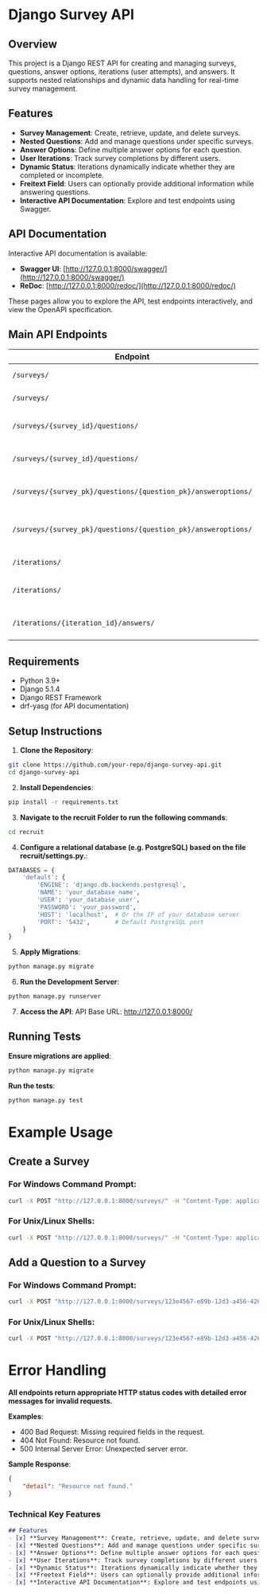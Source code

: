 # Django Survey API

## Overview
This project is a Django REST API for creating and managing surveys, questions, answer options, iterations (user attempts), and answers. It supports nested relationships and dynamic data handling for real-time survey management.

## Features
- **Survey Management**: Create, retrieve, update, and delete surveys.
- **Nested Questions**: Add and manage questions under specific surveys.
- **Answer Options**: Define multiple answer options for each question.
- **User Iterations**: Track survey completions by different users.
- **Dynamic Status**: Iterations dynamically indicate whether they are completed or incomplete.
- **Freitext Field**: Users can optionally provide additional information while answering questions.
- **Interactive API Documentation**: Explore and test endpoints using Swagger.

## API Documentation
Interactive API documentation is available:

- **Swagger UI**: [http://127.0.0.1:8000/swagger/](http://127.0.0.1:8000/swagger/)
- **ReDoc**: [http://127.0.0.1:8000/redoc/](http://127.0.0.1:8000/redoc/)

These pages allow you to explore the API, test endpoints interactively, and view the OpenAPI specification.

## Main API Endpoints
| Endpoint                                                      | Method | Description                         |
|---------------------------------------------------------------|--------|-------------------------------------|
| `/surveys/`                                                   | GET    | List all surveys                    |
| `/surveys/`                                                   | POST   | Create a new survey                 |
| `/surveys/{survey_id}/questions/`                             | GET    | List questions in a survey          |
| `/surveys/{survey_id}/questions/`                             | POST   | Add a new question to a survey      |
| `/surveys/{survey_pk}/questions/{question_pk}/answeroptions/` | GET    | List answer options for a question  |
| `/surveys/{survey_pk}/questions/{question_pk}/answeroptions/` | POST   | Add an answer option to a question  |
| `/iterations/`                                                | GET    | List all iterations                 |
| `/iterations/`                                                | POST   | Create a new iteration              |
| `/iterations/{iteration_id}/answers/`                         | POST   | Add an answer to an iteration       |


## Requirements
- Python 3.9+
- Django 5.1.4
- Django REST Framework
- drf-yasg (for API documentation)

## Setup Instructions
1. **Clone the Repository**:
```bash
git clone https://github.com/your-repo/django-survey-api.git
cd django-survey-api
```

2. **Install Dependencies**:
```bash
pip install -r requirements.txt
```

3. **Navigate to the recruit Folder to run the following commands**:
```bash
cd recruit
```

4. **Configure a relational database (e.g. PostgreSQL) based on the file recruit/settings.py.**:

```python
DATABASES = {
    'default': {
        'ENGINE': 'django.db.backends.postgresql',
        'NAME': 'your_database_name',
        'USER': 'your_database_user',
        'PASSWORD': 'your_password',
        'HOST': 'localhost',  # Or the IP of your database server
        'PORT': '5432',       # Default PostgreSQL port
    }
}
```

5. **Apply Migrations**:
```bash
python manage.py migrate
```

6. **Run the Development Server**:
```bash
python manage.py runserver
```

7. **Access the API**:
API Base URL: http://127.0.0.1:8000/

## Running Tests
**Ensure migrations are applied**:
```bash
python manage.py migrate
```

**Run the tests**:
```bash
python manage.py test
```

# **Example Usage**

## **Create a Survey**

### **For Windows Command Prompt**:
```bash
curl -X POST "http://127.0.0.1:8000/surveys/" -H "Content-Type: application/json" -d "{\"name\": \"Customer Feedback Survey\", \"key\": \"123e4567-e89b-12d3-a456-426614174000\"}"
```

### **For Unix/Linux Shells**:
```bash
curl -X POST "http://127.0.0.1:8000/surveys/" -H "Content-Type: application/json" -d '{"name": "Customer Feedback Survey", "key": "123e4567-e89b-12d3-a456-426614174000"}'
```

## **Add a Question to a Survey**
### **For Windows Command Prompt**:
```bash
curl -X POST "http://127.0.0.1:8000/surveys/123e4567-e89b-12d3-a456-426614174000/questions/" -H "Content-Type: application/json" -d "{\"name\": \"Question 1\", \"text\": \"How satisfied are you with our service?\"}"
```

### **For Unix/Linux Shells**:
```bash
curl -X POST "http://127.0.0.1:8000/surveys/123e4567-e89b-12d3-a456-426614174000/questions
```


# **Error Handling**
**All endpoints return appropriate HTTP status codes with detailed error messages for invalid requests.**

**Examples**:
- 400 Bad Request: Missing required fields in the request.
- 404 Not Found: Resource not found.
- 500 Internal Server Error: Unexpected server error.

**Sample Response**:
```json
{
    "detail": "Resource not found."
}
```

### **Technical Key Features**
```markdown
## Features
- [x] **Survey Management**: Create, retrieve, update, and delete surveys.
- [x] **Nested Questions**: Add and manage questions under specific surveys.
- [x] **Answer Options**: Define multiple answer options for each question.
- [x] **User Iterations**: Track survey completions by different users.
- [x] **Dynamic Status**: Iterations dynamically indicate whether they are completed or incomplete.
- [x] **Freetext Field**: Users can optionally provide additional information while answering questions.
- [x] **Interactive API Documentation**: Explore and test endpoints using Swagger.